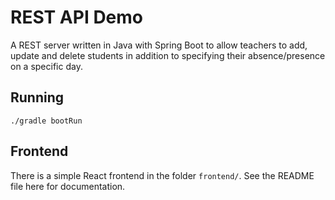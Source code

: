 # REST API Demo
A REST server written in Java with Spring Boot to allow teachers to add, update and delete students in addition to specifying their absence/presence on a specific day.


## Running
    ./gradle bootRun

## Frontend
There is a simple React frontend in the folder `frontend/`. See the README file here for documentation.